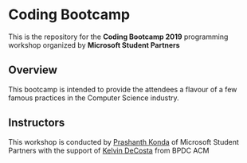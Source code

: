 # Coding Bootcamp

This is the repository for the **Coding Bootcamp 2019** programming workshop organized by **Microsoft Student Partners**

## Overview

This bootcamp is intended to provide the attendees a flavour of a few famous practices in the Computer Science industry.


## Instructors

This workshop is conducted by [Prashanth Konda](https://github.com/denalena) of Microsoft Student Partners with the support of [Kelvin DeCosta](https://github.com/kelvindecosta) from BPDC ACM
